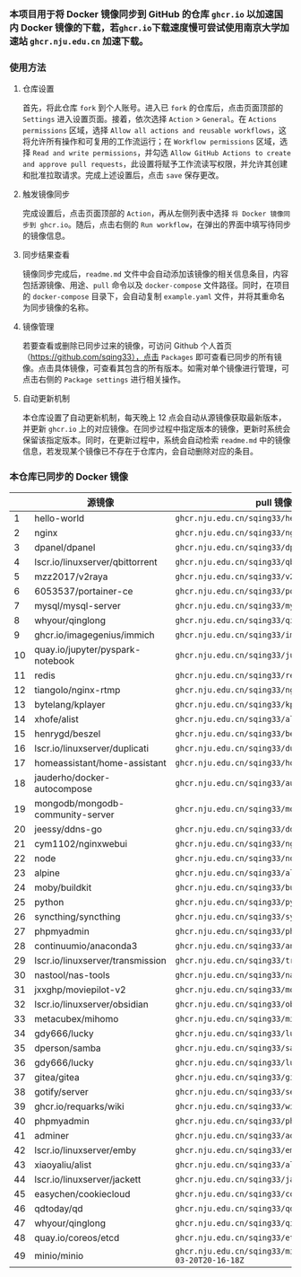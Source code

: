 ### 本项目用于将 Docker 镜像同步到 GitHub 的仓库 `ghcr.io` 以加速国内 Docker 镜像的下载，若`ghcr.io`下载速度慢可尝试使用南京大学加速站 `ghcr.nju.edu.cn` 加速下载。

### 使用方法

1. 仓库设置

   首先，将此仓库 `fork` 到个人账号。进入已 `fork` 的仓库后，点击页面顶部的 `Settings` 进入设置页面。接着，依次选择 `Action` > `General`。在 `Actions permissions` 区域，选择 `Allow all actions and reusable workflows`，这将允许所有操作和可复用的工作流运行；在 `Workflow permissions` 区域，选择 `Read and write permissions`，并勾选 `Allow GitHub Actions to create and approve pull requests`，此设置将赋予工作流读写权限，并允许其创建和批准拉取请求。完成上述设置后，点击 `save` 保存更改。

2. 触发镜像同步

   完成设置后，点击页面顶部的 `Action`，再从左侧列表中选择 `将 Docker 镜像同步到 ghcr.io`。随后，点击右侧的 `Run workflow`，在弹出的界面中填写待同步的镜像信息。

3. 同步结果查看

   镜像同步完成后，`readme.md` 文件中会自动添加该镜像的相关信息条目，内容包括源镜像、用途、`pull` 命令以及 `docker-compose` 文件路径。同时，在项目的 `docker-compose` 目录下，会自动复制 `example.yaml` 文件，并将其重命名为同步镜像的名称。

4. 镜像管理

   若要查看或删除已同步过来的镜像，可访问 Github 个人首页（https://github.com/sqing33），点击 `Packages` 即可查看已同步的所有镜像。点击具体镜像，可查看其包含的所有版本。如需对单个镜像进行管理，可点击右侧的 `Package settings` 进行相关操作。

5. 自动更新机制

   本仓库设置了自动更新机制，每天晚上 12 点会自动从源镜像获取最新版本，并更新 `ghcr.io` 上的对应镜像。在同步过程中指定版本的镜像，更新时系统会保留该指定版本。同时，在更新过程中，系统会自动检索 `readme.md` 中的镜像信息，若发现某个镜像已不存在于仓库内，会自动删除对应的条目。

### 本仓库已同步的 Docker 镜像

|   | 源镜像 | pull 镜像 | docker-compose |
| ---- | -------- | --------- | -------------- |
| 1   | hello-world                      | `ghcr.nju.edu.cn/sqing33/hello-world`            | [example.yaml](https://github.com/sqing33/docker-image-sync/blob/main/docker-compose/example.yaml)                               |
| 2   | nginx                            | `ghcr.nju.edu.cn/sqing33/nginx`                  | [nginx.yaml](https://github.com/sqing33/docker-image-sync/blob/main/docker-compose/nginx.yaml)                                   |
| 3   | dpanel/dpanel                    | `ghcr.nju.edu.cn/sqing33/dpanel`                 | [dpanel.yaml](https://github.com/sqing33/docker-image-sync/blob/main/docker-compose/dpanel.yaml)                                 |
| 4   | lscr.io/linuxserver/qbittorrent  | `ghcr.nju.edu.cn/sqing33/qbittorrent`            | [qbittorrent.yaml](https://github.com/sqing33/docker-image-sync/blob/main/docker-compose/qbittorrent.yaml)                       |
| 5   | mzz2017/v2raya                   | `ghcr.nju.edu.cn/sqing33/v2raya`                 | [v2raya.yaml](https://github.com/sqing33/docker-image-sync/blob/main/docker-compose/v2raya.yaml)                                 |
| 6   | 6053537/portainer-ce             | `ghcr.nju.edu.cn/sqing33/portainer`              | [portainer.yaml](https://github.com/sqing33/docker-image-sync/blob/main/docker-compose/portainer.yaml)                           |
| 7   | mysql/mysql-server               | `ghcr.nju.edu.cn/sqing33/mysql`                  | [mysql.yaml](https://github.com/sqing33/docker-image-sync/blob/main/docker-compose/mysql.yaml)                                   |
| 8   | whyour/qinglong                  | `ghcr.nju.edu.cn/sqing33/qinglong`               | [qinglong.yaml](https://github.com/sqing33/docker-image-sync/blob/main/docker-compose/qinglong.yaml)                             |
| 9   | ghcr.io/imagegenius/immich       | `ghcr.nju.edu.cn/sqing33/immich`                 | [immich.yaml](https://github.com/sqing33/docker-image-sync/blob/main/docker-compose/immich.yaml)                                 |
| 10  | quay.io/jupyter/pyspark-notebook | `ghcr.nju.edu.cn/sqing33/jupyter-notebook`       | [jupyter-notebook.yaml](https://github.com/sqing33/docker-image-sync/blob/main/docker-compose/jupyter-notebook.yaml)             |
| 11  | redis                            | `ghcr.nju.edu.cn/sqing33/redis`                  | [redis.yaml](https://github.com/sqing33/docker-image-sync/blob/main/docker-compose/redis.yaml)                                   |
| 12  | tiangolo/nginx-rtmp              | `ghcr.nju.edu.cn/sqing33/nginx-rtmp`             | [nginx-rtmp.yaml](https://github.com/sqing33/docker-image-sync/blob/main/docker-compose/nginx-rtmp.yaml)                         |
| 13  | bytelang/kplayer                 | `ghcr.nju.edu.cn/sqing33/kplayer`                | [kplayer.yaml](https://github.com/sqing33/docker-image-sync/blob/main/docker-compose/kplayer.yaml)                               |
| 14  | xhofe/alist                      | `ghcr.nju.edu.cn/sqing33/alist`                  | [alist.yaml](https://github.com/sqing33/docker-image-sync/blob/main/docker-compose/alist.yaml)                                   |
| 15  | henrygd/beszel                   | `ghcr.nju.edu.cn/sqing33/beszel`                 | [beszel.yaml](https://github.com/sqing33/docker-image-sync/blob/main/docker-compose/beszel.yaml)                                 |
| 16  | lscr.io/linuxserver/duplicati    | `ghcr.nju.edu.cn/sqing33/duplicati`              | [duplicati.yaml](https://github.com/sqing33/docker-image-sync/blob/main/docker-compose/duplicati.yaml)                           |
| 17  | homeassistant/home-assistant     | `ghcr.nju.edu.cn/sqing33/homeassistant`          | [homeassistant.yaml](https://github.com/sqing33/docker-image-sync/blob/main/docker-compose/homeassistant.yaml)                   |
| 18  | jauderho/docker-autocompose      | `ghcr.nju.edu.cn/sqing33/autocompose`            | [autocompose.yaml](https://github.com/sqing33/docker-image-sync/blob/main/docker-compose/autocompose.yaml)                       |
| 19  | mongodb/mongodb-community-server | `ghcr.nju.edu.cn/sqing33/mongodb`                | [mongodb.yaml](https://github.com/sqing33/docker-image-sync/blob/main/docker-compose/mongodb.yaml)                               |
| 20  | jeessy/ddns-go                   | `ghcr.nju.edu.cn/sqing33/ddns-go`                | [ddns-go.yaml](https://github.com/sqing33/docker-image-sync/blob/main/docker-compose/ddns-go.yaml)                               |
| 21  | cym1102/nginxwebui               | `ghcr.nju.edu.cn/sqing33/nginxwebui`             | [nginxwebui.yaml](https://github.com/sqing33/docker-image-sync/blob/main/docker-compose/nginxwebui.yaml)                         |
| 22  | node                             | `ghcr.nju.edu.cn/sqing33/node`                   | [node.yaml](https://github.com/sqing33/docker-image-sync/blob/main/docker-compose/node.yaml)                                     |
| 23  | alpine                           | `ghcr.nju.edu.cn/sqing33/alpine`                 | [alpine.yaml](https://github.com/sqing33/docker-image-sync/blob/main/docker-compose/alpine.yaml)                                 |
| 24  | moby/buildkit                    | `ghcr.nju.edu.cn/sqing33/buildkit`               | [buildkit.yaml](https://github.com/sqing33/docker-image-sync/blob/main/docker-compose/buildkit.yaml)                             |
| 25  | python                           | `ghcr.nju.edu.cn/sqing33/python`                 | [python.yaml](https://github.com/sqing33/docker-image-sync/blob/main/docker-compose/python.yaml)                                 |
| 26  | syncthing/syncthing              | `ghcr.nju.edu.cn/sqing33/syncthing`              | [syncthing.yaml](https://github.com/sqing33/docker-image-sync/blob/main/docker-compose/syncthing.yaml)                           |
| 27  | phpmyadmin                       | `ghcr.nju.edu.cn/sqing33/phpmyadmin`             | [phpmyadmin.yaml](https://github.com/sqing33/docker-image-sync/blob/main/docker-compose/phpmyadmin.yaml)                         |
| 28  | continuumio/anaconda3            | `ghcr.nju.edu.cn/sqing33/anaconda3`              | [anaconda3.yaml](https://github.com/sqing33/docker-image-sync/blob/main/docker-compose/anaconda3.yaml)                           |
| 29  | lscr.io/linuxserver/transmission | `ghcr.nju.edu.cn/sqing33/transmission`           | [transmission.yaml](https://github.com/sqing33/docker-image-sync/blob/main/docker-compose/transmission.yaml)                     |
| 30  | nastool/nas-tools                | `ghcr.nju.edu.cn/sqing33/nas-tools`              | [nas-tools.yaml](https://github.com/sqing33/docker-image-sync/blob/main/docker-compose/nas-tools.yaml)                           |
| 31  | jxxghp/moviepilot-v2             | `ghcr.nju.edu.cn/sqing33/moviepilot-v2`          | [moviepilot-v2.yaml](https://github.com/sqing33/docker-image-sync/blob/main/docker-compose/moviepilot-v2.yaml)                   |
| 32  | lscr.io/linuxserver/obsidian     | `ghcr.nju.edu.cn/sqing33/obsidian`               | [obsidian.yaml](https://github.com/sqing33/docker-image-sync/blob/main/docker-compose/obsidian.yaml)                             |
| 33  | metacubex/mihomo                 | `ghcr.nju.edu.cn/sqing33/mihomo`                 | [mihomo.yaml](https://github.com/sqing33/docker-image-sync/blob/main/docker-compose/mihomo.yaml)                                 |
| 34 | gdy666/lucky | `ghcr.nju.edu.cn/sqing33/lucky` | [lucky.yaml](https://github.com/sqing33/docker-image-sync/blob/main/docker-compose/lucky.yaml) |
| 35 | dperson/samba | `ghcr.nju.edu.cn/sqing33/samba` | [samba.yaml](https://github.com/sqing33/docker-image-sync/blob/main/docker-compose/samba.yaml) |
| 36 | gdy666/lucky | `ghcr.nju.edu.cn/sqing33/lucky` | [lucky.yaml](https://github.com/sqing33/docker-image-sync/blob/main/docker-compose/lucky.yaml) |
| 37 | gitea/gitea | `ghcr.nju.edu.cn/sqing33/gitea` | [gitea.yaml](https://github.com/sqing33/docker-image-sync/blob/main/docker-compose/gitea.yaml) |
| 38 | gotify/server | `ghcr.nju.edu.cn/sqing33/server` | [server.yaml](https://github.com/sqing33/docker-image-sync/blob/main/docker-compose/server.yaml) |
| 39 | ghcr.io/requarks/wiki | `ghcr.nju.edu.cn/sqing33/wiki` | [wiki.yaml](https://github.com/sqing33/docker-image-sync/blob/main/docker-compose/wiki.yaml) |
| 40 | phpmyadmin | `ghcr.nju.edu.cn/sqing33/phpmyadmin` | [phpmyadmin.yaml](https://github.com/sqing33/docker-image-sync/blob/main/docker-compose/phpmyadmin.yaml) |
| 41 | adminer | `ghcr.nju.edu.cn/sqing33/adminer` | [adminer.yaml](https://github.com/sqing33/docker-image-sync/blob/main/docker-compose/adminer.yaml) |
| 42 | lscr.io/linuxserver/emby | `ghcr.nju.edu.cn/sqing33/emby` | [emby.yaml](https://github.com/sqing33/docker-image-sync/blob/main/docker-compose/emby.yaml) |
| 43 | xiaoyaliu/alist | `ghcr.nju.edu.cn/sqing33/alist` | [alist.yaml](https://github.com/sqing33/docker-image-sync/blob/main/docker-compose/alist.yaml) |
| 44 | lscr.io/linuxserver/jackett | `ghcr.nju.edu.cn/sqing33/jackett` | [jackett.yaml](https://github.com/sqing33/docker-image-sync/blob/main/docker-compose/jackett.yaml) |
| 45 | easychen/cookiecloud | `ghcr.nju.edu.cn/sqing33/cookiecloud` | [cookiecloud.yaml](https://github.com/sqing33/docker-image-sync/blob/main/docker-compose/cookiecloud.yaml) |
| 46 | qdtoday/qd | `ghcr.nju.edu.cn/sqing33/qd` | [qd.yaml](https://github.com/sqing33/docker-image-sync/blob/main/docker-compose/qd.yaml) |
| 47 | whyour/qinglong | `ghcr.nju.edu.cn/sqing33/qinglong` | [qinglong.yaml](https://github.com/sqing33/docker-image-sync/blob/main/docker-compose/qinglong.yaml) |
| 48 | quay.io/coreos/etcd | `ghcr.nju.edu.cn/sqing33/etcd:v3.5.18` | [etcd.yaml](https://github.com/sqing33/docker-image-sync/blob/main/docker-compose/etcd.yaml) |
| 49 | minio/minio | `ghcr.nju.edu.cn/sqing33/minio:RELEASE.2023-03-20T20-16-18Z` | [minio.yaml](https://github.com/sqing33/docker-image-sync/blob/main/docker-compose/minio.yaml) |
